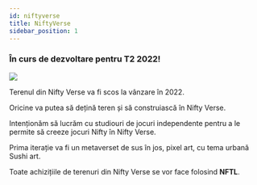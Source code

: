 ```yaml
---
id: niftyverse
title: NiftyVerse
sidebar_position: 1
---
```


### În curs de dezvoltare pentru T2 2022!

![](/img/niftyverse-snarfy.gif)

Terenul din Nifty Verse va fi scos la vânzare în 2022.

Oricine va putea să dețină teren și să construiască în Nifty Verse.

Intenționăm să lucrăm cu studiouri de jocuri independente pentru a le permite să creeze jocuri Nifty în Nifty Verse.

Prima iterație va fi un metaverset de sus în jos, pixel art, cu tema urbană Sushi art.

Toate achizițiile de terenuri din Nifty Verse se vor face folosind **NFTL**.
